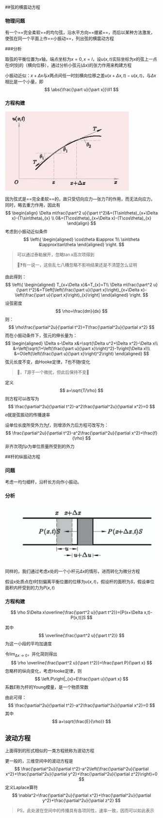 ##弦的横震动方程

### 物理问题

有一个==完全柔软==的均匀弦，沿水平方向==绷紧==，而后以某种方法激发，使弦在同一个平面上作==小振动==，列出弦的横震动方程

###分析

取弦的平衡位置为$x$轴，端点坐标为$x=0,x=l$，设$u(x,t)$实际坐标为$x$的弦上一点在$t$时刻的（横向位移），通过分析小弦元($\Delta x$)的张力作用来构建方程

小振动近似：$x+\Delta x$与$x$两点间任一时刻横向位移之差$u(x+\Delta x,t)-u(x,t)$，与$\Delta x$相比是一个小量，即
$$
\abs{\frac{\part u}{\part x}}\ll1
$$

### 方程构建

![image-20250819144944246](./image-20250819144944246.png)

因为弦式是==完全柔软==的，故只受切向应力—张力$T$的作用，而无法向应力，同时，略去重力作用，因此有
$$
\begin{align}
\Delta m\frac{\part^2 u}{\part t^2}&=(T\sin\theta)_{x+\Delta x}-(T\sin\theta)_{x}
\\
0&=(T\cos\theta)_{x+\Delta x}-(T\cos\theta)_{x}
\end{align}
$$
考虑到小振动近似条件
$$
\left\{
\begin{aligned}
\cos\theta &\approx 1\\
\sin\theta &\approx\tan\theta
\end{aligned}
\right.
$$

> 可以通过泰勒展开，忽略$\tan x$高次项得到
>
> 🤔❓有一说一，这些乱七八糟忽略不影响结果还是不清楚怎么证明

由此得到：
$$
\left\{
\begin{aligned}
T_{x+\Delta x}&=T_{x}=T\\
\Delta m\frac{\part^2 u}{\part t^2}&=T\left[\left(\frac{\part u}{\part x}\right)_{x+\Delta x}-\left(\frac{\part u}{\part x}\right)_{x}\right]
\end{aligned}
\right.
$$
设弦密度
$$
\rho=\frac{dm}{dx}
$$
则：
$$
\rho\frac{\partial^2u}{\partial t^2}=T\frac{\partial^2u}{\partial x^2}
$$
而在小振动条件下，弦元的伸长量为：
$$
\begin{aligned}
\Delta s-\Delta x&=\sqrt{\Delta u^2+\Delta x^2}-\Delta x\\
&=\left[\sqrt{1+\left(\frac{\part u}{\part x}\right)^2}-1\right]\Delta x\\\
&=O\left(\left(\frac{\part u}{\part x}\right)^2\right)
\end{aligned}
$$
弦元长度不变，由Hooke定律，$T$也不随$t$变化

> 🤔，$T$源于一个微扰，但此后保持不变🤔

定义
$$
a=\sqrt{T/\rho}
$$
则方程可以改写为
$$
\frac{\partial^2u}{\partial t^2}-a^2\frac{\partial^2u}{\partial x^2}=0
$$
$a$就是弦振动的传播速率

设单位长度所受外力为$f$，则增添外力后方程可改写为：
$$
\frac{\partial^2u}{\partial t^2}-a^2\frac{\partial^2u}{\partial x^2}=\frac{f}{\rho}
$$
非齐次项$f/\rho$为单位质量所受到的外力



##杆的纵振动方程

### 问题

考虑一均匀细杆，沿杆长方向作小振动。

### 分析

![image-20250819152740762](./image-20250819152740762.png)

同样的，我们通过考虑$x$处的一个小杆元$\Delta x$的情形，进而转化为微分方程

假设$x$处质点在$t$时刻偏离平衡位置的位移为$u(x,t)$，假设杆的面积为$S$，假设单位面积内杆受到的力为$P(x,t)$

### 方程构建

$$
\rho S\Delta x\overline{\frac{\part^2 u}{\part t^2}}=[P(x+\Delta x,t)-P(x,t)]S
$$

其中
$$
\overline{\frac{\part^2 u}{\part t^2}}
$$
为这一小段的平均加速度

令$\lim_{\Delta x\to 0}$，并化简则得出
$$
\rho \overline{\frac{\part^2 u}{\part t^2}}=\frac{\part P}{\part x}
$$
忽略杆的纵向变化，考虑Hooke定律，则
$$
\left.P\right|_{x}=E\frac{\part u}{\part x}
$$
系数$E$称为杆的Young模量，是一个物质常数

由此可得：
$$
\frac{\partial^2u}{\partial t^2}-a^2\frac{\partial^2u}{\partial x^2}=0
$$
其中
$$
a=\sqrt{\frac{E}{\rho}}
$$

## 波动方程

上面得到的形式相似的一类方程统称为波动方程

更一般的，三维空间中的波动方程是
$$
\frac{\partial^2u}{\partial t^2}-a^2\left(\frac{\partial^2u}{\partial x^2}+\frac{\partial^2u}{\partial y^2}+\frac{\partial^2u}{\partial z^2}\right)=0
$$
定义Laplace算符
$$
\nabla^2=\frac{\partial^2u}{\partial x^2}+\frac{\partial^2u}{\partial y^2}+\frac{\partial^2u}{\partial z^2}
$$


> PS，此处波在空间中的传播具有各项同性，速率一致，因而可以如此表示